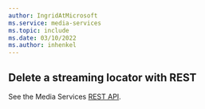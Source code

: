 ```yaml
---
author: IngridAtMicrosoft
ms.service: media-services 
ms.topic: include
ms.date: 03/10/2022
ms.author: inhenkel
---
```


## Delete a streaming locator with REST

See the Media Services [REST API](/rest/api/media/streaming-locators/delete).
